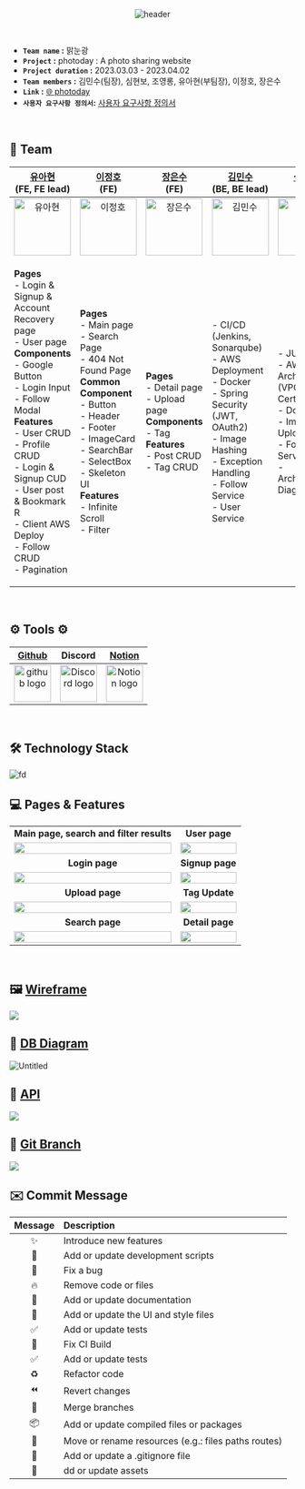 <div  align="center">

  ![header](https://capsule-render.vercel.app/api?type=Waving&color=3cb46e&height=250&section=header&text=photoday%20&fontSize=60&fontColor=ffffff&animation=twinkling&fontAlignY=40)

</br>

</div>

- **`Team name` :**  맑눈광 
- **`Project` :** photoday : A photo sharing website
- **`Project duration` :** 2023.03.03 - 2023.04.02
- **`Team members` :** 김민수(팀장), 심현보, 조영롱, 유아현(부팀장), 이정호, 장은수
- **`Link` :** [🌐 photoday ](http://photoday.site.s3-website.ap-northeast-2.amazonaws.com)
- **`사용자 요구사항 정의서`:** [사용자 요구사항 정의서](https://docs.google.com/spreadsheets/d/1Ag0E2LtVoF8s_KBggUSjhS9XFv0DJXGEpryifN7IOt8/edit#gid=0)
<br/>

## 💼 Team
|                     <a href="https://github.com/youa7878" target="_blank">유아현</a> <br>(FE, FE lead)                     |                        <a href="https://github.com/leejungho9" target="_blank">이정호</a> <br>(FE)                        |                        <a href="https://github.com/heyroocoke" target="_blank">장은수</a> <br>(FE)                        |                    <a href="https://github.com/ichubtou" target="_blank">김민수</a> <br>(BE, BE lead)                     |                        <a href="https://github.com/qushe8r" target="_blank">심현보</a> <br>(BE)                        |                       <a href="https://github.com/youngrongcho" target="_blank">조영롱</a> <br>(BE)                        |
| :---: | :---: | :---: | :---: | :---: | :---: |
|  <img alt="유아현" src="https://velog.velcdn.com/images/youa7878/post/a22012f1-99b5-4930-888f-02f5a6fc7291/image.png" height="100" width="100"> | <img alt="이정호" src="https://velog.velcdn.com/images/youa7878/post/159dc490-9e70-4c03-be58-6c1042ad70a4/image.png" height="100" width="100"> | <img alt="장은수" src="https://velog.velcdn.com/images/youa7878/post/d3c50837-70e4-4955-9904-55004b6c4df1/image.png" height="100" width="100"> | <img alt="김민수" src="https://velog.velcdn.com/images/youa7878/post/84c6b5cd-7d52-4046-b7b0-f473516aae29/image.png" height="100" width="100"> | <img alt="심현보" src="https://velog.velcdn.com/images/youa7878/post/b751cdc3-3bc3-4e33-b756-877e904cd6dd/image.png" height="100" width="100"> | <img alt="조영롱" src="https://velog.velcdn.com/images/youa7878/post/47b426a7-8e50-471c-8a51-c32ab66c2818/image.png" height="100" width="100"> |
|<p align="left">**Pages**<br/>- Login & Signup &  Account Recovery page<br/>- User page <br/>**Components**<br/>- Google Button <br/>- Login Input <br/>- Follow Modal <br/>**Features**<br/>- User CRUD<br/>- Profile CRUD <br/> - Login & Signup CUD <br/>- User post & Bookmark R <br/>- Client AWS Deploy <br/>- Follow CRUD <br/>- Pagination<br/></p> | <p align="left">**Pages**<br/>-  Main page<br/>- Search Page<br/>- 404 Not Found Page<br/>**Common Component**<br/>- Button<br/>- Header<br/>- Footer<br/>- ImageCard<br/>- SearchBar<br/>- SelectBox<br/>- Skeleton UI<br/>**Features**<br/>- Infinite Scroll<br/>- Filter<br/></p> | <p align="left">**Pages**<br/>- Detail page<br/>- Upload page<br/>**Components**<br/>- Tag<br/>**Features**<br/>- Post CRUD<br/>- Tag CRUD<br/></p> |<p align="left">- CI/CD (Jenkins, Sonarqube)<br/>- AWS Deployment<br/>- Docker<br/>- Spring Security (JWT, OAuth2)<br/>- Image Hashing<br/>- Exception Handling <br/>- Follow Service<br/>- User Service <br/></p> |<p align="left">- JUnit Test<br/>- AWS Architecture (VPC, Nginx, Certbot)<br/>- Docker<br/>- Image Upload <br/>- Follow Service<br/>- Architecture Diagram<br/></p>|<p align="left">- Log Visualization (AOP, Grafana, Loki, Promtail, Prometheus)<br/>- SMTP Mail<br/>- Tag Search<br/>- Image Download <br/>- Follow Service<br/>- Bookmark Service<br/>- Like Service<br/>- Report Service<br/></p>|





<br/>

## ⚙️ Tools ⚙️ 
| <a href="https://github.com/MNK-photoday/photoday" target="_blank">Github</a> | Discord |<a href="https://www.notion.so/codestates/1754f40362bd47ca930d38ab4177d496" target="_blank">Notion</a>|
| :---: | :---: |:---:|
| <img alt="github logo" src="https://techstack-generator.vercel.app/github-icon.svg" width="65" height="65"> | <img alt="Discord logo" src="https://assets-global.website-files.com/6257adef93867e50d84d30e2/62595384e89d1d54d704ece7_3437c10597c1526c3dbd98c737c2bcae.svg" height="65" width="65"> |<img alt="Notion logo" src="https://www.notion.so/cdn-cgi/image/format=auto,width=640,quality=100/front-static/shared/icons/notion-app-icon-3d.png" height="65" width="65">|

<br/>

## 🛠️ Technology Stack
<img alt="fd" src="https://media.discordapp.net/attachments/1079421834161832037/1090881181710561290/Screenshot_2023-03-29_at_3.30.47_AM.png?width=1162&height=663">

</br>

## 💻 Pages & Features
|||
| :---: | :---: |
|        **Main page, search and filter results**                           |                 **User page**                 |
| <img width="100%" src="https://user-images.githubusercontent.com/116181346/228761623-05fdf1cb-d0b6-418f-bfaf-8d44c6274142.gif"/> | <img width="100%" src="https://user-images.githubusercontent.com/116181346/228761637-0db00756-232d-4d38-8464-9af8738e94bc.gif"/> |
|                    **Login page**                     |                     **Signup page**                     |
| <img width="100%" src="https://user-images.githubusercontent.com/116181346/228761646-c56e295e-8862-4127-9d97-6ee336f8447a.gif"/> | <img width="100%" src="https://user-images.githubusercontent.com/116181346/228761641-db17ea7e-f0ed-4e68-9b5e-4648b5261245.gif"/> |
|                    **Upload page**                     |                 **Tag Update**                  |
| <img width="100%" src="https://user-images.githubusercontent.com/116181346/228759590-b9d4a50a-c969-4a61-8819-06686df9e14d.gif"/> | <img width="100%" src="https://user-images.githubusercontent.com/116181346/228759608-5c227b24-cf5d-47cf-b98c-c7d180ff9fc5.gif"/> |
|                    **Search page**                     |                 **Detail page**                  |
| <img width="100%" src="https://user-images.githubusercontent.com/116181346/228756507-9b0d7f4c-83a7-4761-9e16-03f0cd8b3d3c.gif"/> | <img width="100%" src="https://user-images.githubusercontent.com/116181346/228756336-8fbe9855-aa00-4a46-ab69-5170db1c8d14.gif"/> |
<br/>

## 🖼️ <a href="https://www.figma.com/file/FYJKiG6m0prgeyiFsIFb1k/Photoday?node-id=0%3A1&t=sCAetBgN1gxQvoRA-1" target="_blank">Wireframe</a>
<img src="https://velog.velcdn.com/images/youa7878/post/0366138c-6a35-4fb2-8cad-759f7a2b18ed/image.png">

## 🔖 <a href="https://dbdiagram.io/d/64059464296d97641d85a6c3" target="_blank">DB Diagram</a>
<img alt="Untitled" src="https://user-images.githubusercontent.com/108881135/236846803-95baba22-f856-46d5-af80-a11f8d42e574.png">

## 📃 <a href="https://documenter.getpostman.com/view/25956865/2s93JowkWg" target="_blank">API</a>
<img src="https://velog.velcdn.com/images/youa7878/post/21b0f354-44dd-44c8-92fb-2df862032e4d/image.png">

## 🌱 <a href="https://documenter.getpostman.com/view/25956865/2s93JowkWg" target="_blank">Git Branch</a>
<img src="https://velog.velcdn.com/images/youa7878/post/eb727fa6-e41c-4f64-b9e4-df2fe4bd0044/image.png">

<br />

## ✉️ Commit  Message

|Message|Description|
|:---:|:---|
|✨|Introduce new features|
|🔨|Add or update development scripts|
|🐛|Fix a bug|
|🔥|Remove code or files|
|📝|Add or update documentation|
|💄|Add or update the UI and style files|
|✅ |Add or update tests|
|💚 |Fix CI Build|
|✅ |Add or update tests|
|♻️ |Refactor code|
|⏪ |Revert changes|
|🔀 |Merge branches|
|📦 |Add or update compiled files or packages|
|🚚 |Move or rename resources (e.g.: files paths routes)|
|🙈 |Add or update a .gitignore file|
|🍱 |dd or update assets|


